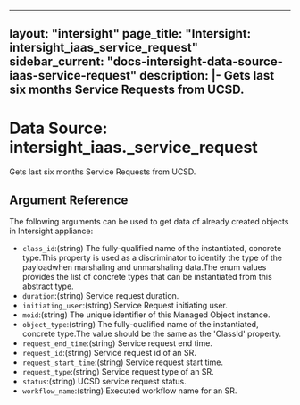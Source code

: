 
---
layout: "intersight"
page_title: "Intersight: intersight_iaas_service_request"
sidebar_current: "docs-intersight-data-source-iaas-service-request"
description: |-
Gets last six months Service Requests from UCSD.
---

# Data Source: intersight_iaas._service_request
Gets last six months Service Requests from UCSD.
## Argument Reference
The following arguments can be used to get data of already created objects in Intersight appliance:
* `class_id`:(string) The fully-qualified name of the instantiated, concrete type.This property is used as a discriminator to identify the type of the payloadwhen marshaling and unmarshaling data.The enum values provides the list of concrete types that can be instantiated from this abstract type. 
* `duration`:(string) Service request duration. 
* `initiating_user`:(string) Service Request initiating user. 
* `moid`:(string) The unique identifier of this Managed Object instance. 
* `object_type`:(string) The fully-qualified name of the instantiated, concrete type.The value should be the same as the 'ClassId' property. 
* `request_end_time`:(string) Service request end time. 
* `request_id`:(string) Service request id of an SR. 
* `request_start_time`:(string) Service request start time. 
* `request_type`:(string) Service request type of an SR. 
* `status`:(string) UCSD service request status. 
* `workflow_name`:(string) Executed workflow name for an SR. 
